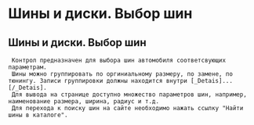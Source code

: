 ﻿---
description: 2.4.7
---
# Шины и диски. Выбор шин
## Шины и диски. Выбор шин
     Контрол предназначен для выбора шин автомобиля соответсвующих параметрам.
     Шины можно группировать по оргиниальному размеру, по замене, по тюнингу. Записи группировки должны находится внутри [_Detais]...[/_Detais]. 
     Для вывода на странице доступно множество параметров шин, например, наименование размера, ширина, радиус и т.д.
     Для перехода к поиску шин на сайте необходимо нажать ссылку "Найти шины в каталоге".
